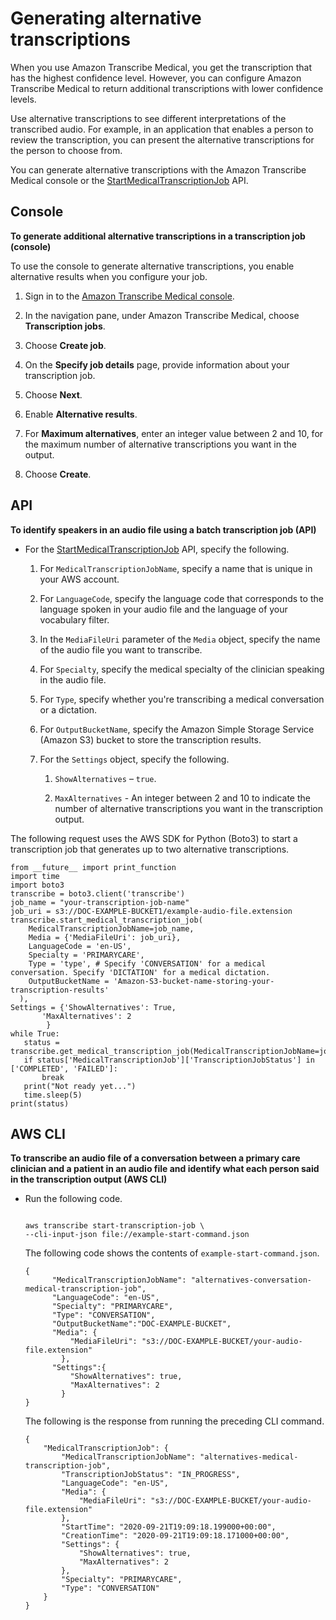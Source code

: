 # Generating alternative transcriptions<a name="alternative-med-transcriptions"></a>

When you use Amazon Transcribe Medical, you get the transcription that has the highest confidence level\. However, you can configure Amazon Transcribe Medical to return additional transcriptions with lower confidence levels\.

Use alternative transcriptions to see different interpretations of the transcribed audio\. For example, in an application that enables a person to review the transcription, you can present the alternative transcriptions for the person to choose from\.

You can generate alternative transcriptions with the Amazon Transcribe Medical console or the [StartMedicalTranscriptionJob](API_StartMedicalTranscriptionJob.md) API\.

## Console<a name="alternative-med-transcriptions-console"></a>

**To generate additional alternative transcriptions in a transcription job \(console\)**

To use the console to generate alternative transcriptions, you enable alternative results when you configure your job\.

1. Sign in to the [Amazon Transcribe Medical console](https://console.aws.amazon.com/transcribe/)\.

1. In the navigation pane, under Amazon Transcribe Medical, choose **Transcription jobs**\.

1. Choose **Create job**\.

1. On the **Specify job details** page, provide information about your transcription job\.

1. Choose **Next**\.

1. Enable **Alternative results**\.

1. For **Maximum alternatives**, enter an integer value between 2 and 10, for the maximum number of alternative transcriptions you want in the output\.

1. Choose **Create**\.

## API<a name="alternative-med-transcriptions-api"></a>

**To identify speakers in an audio file using a batch transcription job \(API\)**
+ For the [StartMedicalTranscriptionJob](API_StartMedicalTranscriptionJob.md) API, specify the following\.

  1. For `MedicalTranscriptionJobName`, specify a name that is unique in your AWS account\.

  1. For `LanguageCode`, specify the language code that corresponds to the language spoken in your audio file and the language of your vocabulary filter\.

  1. In the `MediaFileUri` parameter of the `Media` object, specify the name of the audio file you want to transcribe\.

  1. For `Specialty`, specify the medical specialty of the clinician speaking in the audio file\.

  1. For `Type`, specify whether you're transcribing a medical conversation or a dictation\.

  1. For `OutputBucketName`, specify the Amazon Simple Storage Service \(Amazon S3\) bucket to store the transcription results\.

  1. For the `Settings` object, specify the following\.

     1. `ShowAlternatives` – `true`\.

     1. `MaxAlternatives` \- An integer between 2 and 10 to indicate the number of alternative transcriptions you want in the transcription output\.

The following request uses the AWS SDK for Python \(Boto3\) to start a transcription job that generates up to two alternative transcriptions\.

```
from __future__ import print_function
import time
import boto3
transcribe = boto3.client('transcribe')
job_name = "your-transcription-job-name"
job_uri = s3://DOC-EXAMPLE-BUCKET1/example-audio-file.extension
transcribe.start_medical_transcription_job(
    MedicalTranscriptionJobName=job_name,
    Media = {'MediaFileUri': job_uri},
    LanguageCode = 'en-US',
    Specialty = 'PRIMARYCARE',
    Type = 'type', # Specify 'CONVERSATION' for a medical conversation. Specify 'DICTATION' for a medical dictation.
    OutputBucketName = 'Amazon-S3-bucket-name-storing-your-transcription-results'
  ),
Settings = {'ShowAlternatives': True,
       'MaxAlternatives': 2
        }
while True:
   status = transcribe.get_medical_transcription_job(MedicalTranscriptionJobName=job_name)
   if status['MedicalTranscriptionJob']['TranscriptionJobStatus'] in ['COMPLETED', 'FAILED']:
       break
   print("Not ready yet...")
   time.sleep(5)
print(status)
```

## AWS CLI<a name="alternative-med-transcriptions-cli"></a>

**To transcribe an audio file of a conversation between a primary care clinician and a patient in an audio file and identify what each person said in the transcription output \(AWS CLI\)**
+ Run the following code\.

  ```
                      
  aws transcribe start-transcription-job \
  --cli-input-json file://example-start-command.json
  ```

  The following code shows the contents of `example-start-command.json`\.

  ```
  {
        "MedicalTranscriptionJobName": "alternatives-conversation-medical-transcription-job",
        "LanguageCode": "en-US",
        "Specialty": "PRIMARYCARE",
        "Type": "CONVERSATION",
        "OutputBucketName":"DOC-EXAMPLE-BUCKET",
        "Media": {
            "MediaFileUri": "s3://DOC-EXAMPLE-BUCKET/your-audio-file.extension"
          },
        "Settings":{
            "ShowAlternatives": true,
            "MaxAlternatives": 2
          }
  }
  ```

  The following is the response from running the preceding CLI command\.

  ```
  {
      "MedicalTranscriptionJob": {
          "MedicalTranscriptionJobName": "alternatives-medical-transcription-job",
          "TranscriptionJobStatus": "IN_PROGRESS",
          "LanguageCode": "en-US",
          "Media": {
              "MediaFileUri": "s3://DOC-EXAMPLE-BUCKET/your-audio-file.extension"
          },
          "StartTime": "2020-09-21T19:09:18.199000+00:00",
          "CreationTime": "2020-09-21T19:09:18.171000+00:00",
          "Settings": {
              "ShowAlternatives": true,
              "MaxAlternatives": 2
          },
          "Specialty": "PRIMARYCARE",
          "Type": "CONVERSATION"
      }
  }
  ```